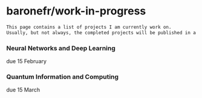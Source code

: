 # baronefr/**work-in-progress**

```markdown
This page contains a list of projects I am currently work on.
Usually, but not always, the completed projects will be published in a repo.
```

### Neural Networks and Deep Learning
due 15 February

### Quantum Information and Computing
due 15 March